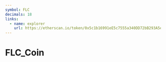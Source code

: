 ```yaml
---
symbol: FLC
decimals: 18
links:
  - name: explorer
    url: https://etherscan.io/token/0x5c1b16991eE5c7555a340DD72bB293A5eAAdd8ac
---
```


# FLC_Coin
